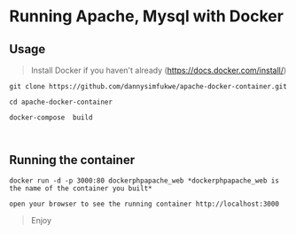 # Running Apache, Mysql with Docker

## Usage

> Install Docker if you haven't already (https://docs.docker.com/install/)

```
git clone https://github.com/dannysimfukwe/apache-docker-container.git

cd apache-docker-container

docker-compose  build



```

## Running the container

```
docker run -d -p 3000:80 dockerphpapache_web *dockerphpapache_web is the name of the container you built*

open your browser to see the running container http://localhost:3000

```

> Enjoy